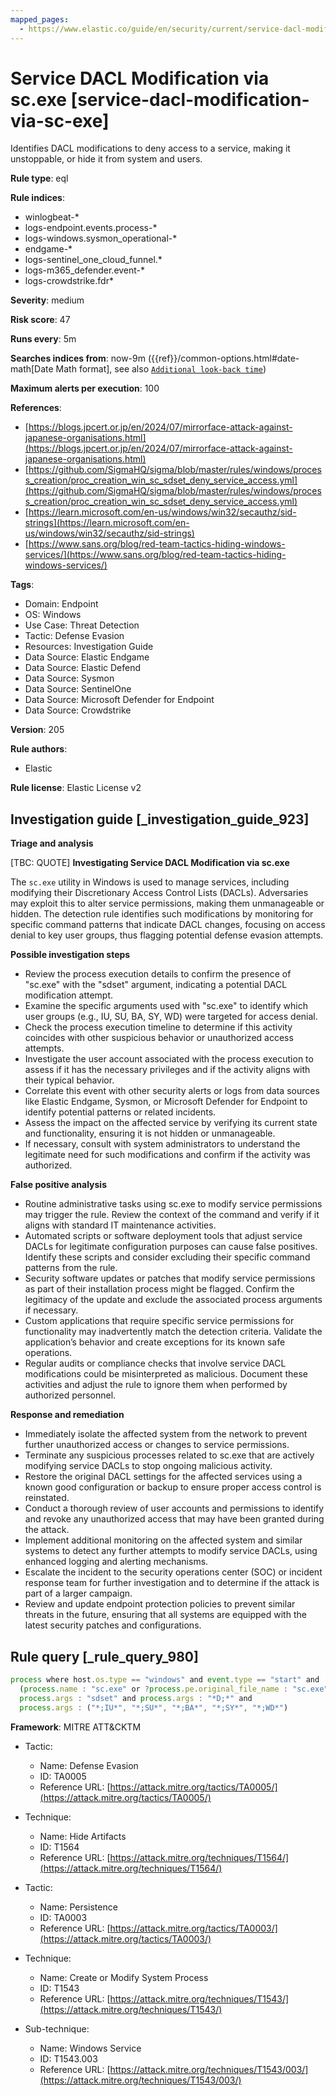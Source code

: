```yaml
---
mapped_pages:
  - https://www.elastic.co/guide/en/security/current/service-dacl-modification-via-sc-exe.html
---
```


# Service DACL Modification via sc.exe [service-dacl-modification-via-sc-exe]

Identifies DACL modifications to deny access to a service, making it unstoppable, or hide it from system and users.

**Rule type**: eql

**Rule indices**:

* winlogbeat-*
* logs-endpoint.events.process-*
* logs-windows.sysmon_operational-*
* endgame-*
* logs-sentinel_one_cloud_funnel.*
* logs-m365_defender.event-*
* logs-crowdstrike.fdr*

**Severity**: medium

**Risk score**: 47

**Runs every**: 5m

**Searches indices from**: now-9m ({{ref}}/common-options.html#date-math[Date Math format], see also [`Additional look-back time`](docs-content://solutions/security/detect-and-alert/create-detection-rule.md#rule-schedule))

**Maximum alerts per execution**: 100

**References**:

* [https://blogs.jpcert.or.jp/en/2024/07/mirrorface-attack-against-japanese-organisations.html](https://blogs.jpcert.or.jp/en/2024/07/mirrorface-attack-against-japanese-organisations.html)
* [https://github.com/SigmaHQ/sigma/blob/master/rules/windows/process_creation/proc_creation_win_sc_sdset_deny_service_access.yml](https://github.com/SigmaHQ/sigma/blob/master/rules/windows/process_creation/proc_creation_win_sc_sdset_deny_service_access.yml)
* [https://learn.microsoft.com/en-us/windows/win32/secauthz/sid-strings](https://learn.microsoft.com/en-us/windows/win32/secauthz/sid-strings)
* [https://www.sans.org/blog/red-team-tactics-hiding-windows-services/](https://www.sans.org/blog/red-team-tactics-hiding-windows-services/)

**Tags**:

* Domain: Endpoint
* OS: Windows
* Use Case: Threat Detection
* Tactic: Defense Evasion
* Resources: Investigation Guide
* Data Source: Elastic Endgame
* Data Source: Elastic Defend
* Data Source: Sysmon
* Data Source: SentinelOne
* Data Source: Microsoft Defender for Endpoint
* Data Source: Crowdstrike

**Version**: 205

**Rule authors**:

* Elastic

**Rule license**: Elastic License v2

## Investigation guide [_investigation_guide_923]

**Triage and analysis**

[TBC: QUOTE]
**Investigating Service DACL Modification via sc.exe**

The `sc.exe` utility in Windows is used to manage services, including modifying their Discretionary Access Control Lists (DACLs). Adversaries may exploit this to alter service permissions, making them unmanageable or hidden. The detection rule identifies such modifications by monitoring for specific command patterns that indicate DACL changes, focusing on access denial to key user groups, thus flagging potential defense evasion attempts.

**Possible investigation steps**

* Review the process execution details to confirm the presence of "sc.exe" with the "sdset" argument, indicating a potential DACL modification attempt.
* Examine the specific arguments used with "sc.exe" to identify which user groups (e.g., IU, SU, BA, SY, WD) were targeted for access denial.
* Check the process execution timeline to determine if this activity coincides with other suspicious behavior or unauthorized access attempts.
* Investigate the user account associated with the process execution to assess if it has the necessary privileges and if the activity aligns with their typical behavior.
* Correlate this event with other security alerts or logs from data sources like Elastic Endgame, Sysmon, or Microsoft Defender for Endpoint to identify potential patterns or related incidents.
* Assess the impact on the affected service by verifying its current state and functionality, ensuring it is not hidden or unmanageable.
* If necessary, consult with system administrators to understand the legitimate need for such modifications and confirm if the activity was authorized.

**False positive analysis**

* Routine administrative tasks using sc.exe to modify service permissions may trigger the rule. Review the context of the command and verify if it aligns with standard IT maintenance activities.
* Automated scripts or software deployment tools that adjust service DACLs for legitimate configuration purposes can cause false positives. Identify these scripts and consider excluding their specific command patterns from the rule.
* Security software updates or patches that modify service permissions as part of their installation process might be flagged. Confirm the legitimacy of the update and exclude the associated process arguments if necessary.
* Custom applications that require specific service permissions for functionality may inadvertently match the detection criteria. Validate the application’s behavior and create exceptions for its known safe operations.
* Regular audits or compliance checks that involve service DACL modifications could be misinterpreted as malicious. Document these activities and adjust the rule to ignore them when performed by authorized personnel.

**Response and remediation**

* Immediately isolate the affected system from the network to prevent further unauthorized access or changes to service permissions.
* Terminate any suspicious processes related to sc.exe that are actively modifying service DACLs to stop ongoing malicious activity.
* Restore the original DACL settings for the affected services using a known good configuration or backup to ensure proper access control is reinstated.
* Conduct a thorough review of user accounts and permissions to identify and revoke any unauthorized access that may have been granted during the attack.
* Implement additional monitoring on the affected system and similar systems to detect any further attempts to modify service DACLs, using enhanced logging and alerting mechanisms.
* Escalate the incident to the security operations center (SOC) or incident response team for further investigation and to determine if the attack is part of a larger campaign.
* Review and update endpoint protection policies to prevent similar threats in the future, ensuring that all systems are equipped with the latest security patches and configurations.


## Rule query [_rule_query_980]

```js
process where host.os.type == "windows" and event.type == "start" and
  (process.name : "sc.exe" or ?process.pe.original_file_name : "sc.exe") and
  process.args : "sdset" and process.args : "*D;*" and
  process.args : ("*;IU*", "*;SU*", "*;BA*", "*;SY*", "*;WD*")
```

**Framework**: MITRE ATT&CKTM

* Tactic:

    * Name: Defense Evasion
    * ID: TA0005
    * Reference URL: [https://attack.mitre.org/tactics/TA0005/](https://attack.mitre.org/tactics/TA0005/)

* Technique:

    * Name: Hide Artifacts
    * ID: T1564
    * Reference URL: [https://attack.mitre.org/techniques/T1564/](https://attack.mitre.org/techniques/T1564/)

* Tactic:

    * Name: Persistence
    * ID: TA0003
    * Reference URL: [https://attack.mitre.org/tactics/TA0003/](https://attack.mitre.org/tactics/TA0003/)

* Technique:

    * Name: Create or Modify System Process
    * ID: T1543
    * Reference URL: [https://attack.mitre.org/techniques/T1543/](https://attack.mitre.org/techniques/T1543/)

* Sub-technique:

    * Name: Windows Service
    * ID: T1543.003
    * Reference URL: [https://attack.mitre.org/techniques/T1543/003/](https://attack.mitre.org/techniques/T1543/003/)



